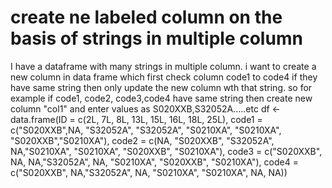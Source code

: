 
# create ne labeled column on the basis of strings in multiple column

I have a dataframe with many strings in multiple column. i want to create a new column in data frame which first check column code1 to code4 if they have same string then only update the new column wth that string.
so for example if code1, code2, code3,code4 have same string then create new column "col1" and enter values as S020XXB,S32052A.....etc
df <- data.frame(ID = c(2L, 7L, 8L, 13L, 15L, 16L, 18L, 25L),
                     code1 = c("S020XXB",NA, "S32052A", "S32052A", 
"S0210XA", "S0210XA", "S020XXB","S0210XA"), 
                     code2 = c(NA, "S020XXB", "S32052A", 
NA,"S0210XA", "S0210XA", "S020XXB", "S0210XA"), 
                     code3 = c("S020XXB", NA, NA,"S32052A", NA,
 "S0210XA", "S020XXB", "S0210XA"), 
                     code4 = c("S020XXB", NA,"S32052A", NA, 
  "S0210XA", "S0210XA", NA, NA))


        